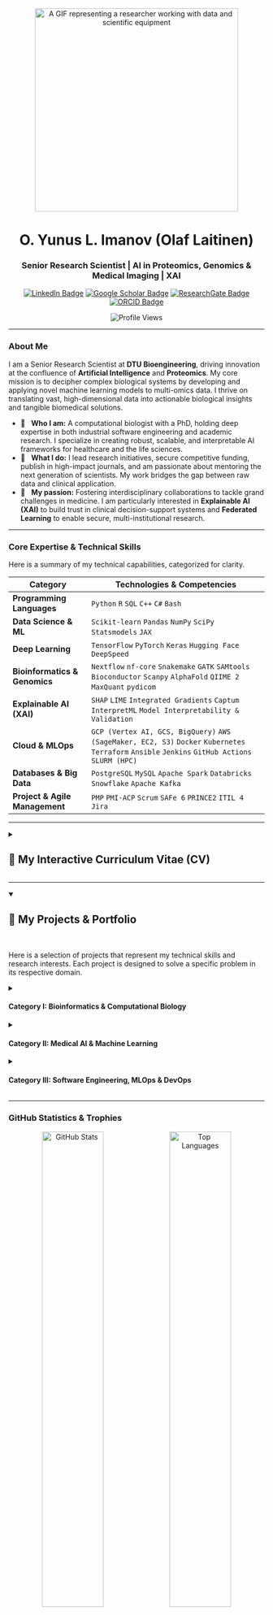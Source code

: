 <!-- 
This README is designed to be a comprehensive, professional portfolio.
It uses collapsible <details> tags to keep the main view clean while providing deep-dive information for those interested.
The structure is:
1.  Header & Introduction
2.  Key Expertise & Skills
3.  Full Interactive Curriculum Vitae (CV)
4.  Detailed Project Portfolio
5.  GitHub Statistics & Trophies
6.  My Digital Workbench & Connect Section
-->

<div align="center">
  <img src="https://raw.githubusercontent.com/olaflaitinen/olaflaitinen/master/gifs/researcher.gif" width="400" alt="A GIF representing a researcher working with data and scientific equipment">
  
  # **O. Yunus L. Imanov (Olaf Laitinen)**
  ### **Senior Research Scientist | AI in Proteomics, Genomics & Medical Imaging | XAI**

  <p>
    <a href="https://www.linkedin.com/in/olaflaitinen" target="_blank"><img src="https://img.shields.io/badge/-LinkedIn-0077B5?style=for-the-badge&logo=linkedin&logoColor=white" alt="LinkedIn Badge"></a>
    <a href="https://scholar.google.com/citations?hl=en&user=WSqps1YAAAAJ" target="_blank"><img src="https://img.shields.io/badge/-Google_Scholar-4285F4?style=for-the-badge&logo=google-scholar&logoColor=white" alt="Google Scholar Badge"></a>
    <a href="https://www.researchgate.net/profile/Olaf-Laitinen" target="_blank"><img src="https://img.shields.io/badge/-ResearchGate-00CCBB?style=for-the-badge&logo=researchgate&logoColor=white" alt="ResearchGate Badge"></a>
    <a href="https://orcid.org/0009-0006-5184-0810" target="_blank"><img src="https://img.shields.io/badge/-ORCID-A6CE39?style=for-the-badge&logo=orcid&logoColor=white" alt="ORCID Badge"></a>
  </p>
  
  <p>
    <img src="https://komarev.com/ghpvc/?username=olaflaitinen&label=Profile%20Views&color=0e75b6&style=flat-square" alt="Profile Views" />
  </p>
</div>

---

### **About Me**

I am a Senior Research Scientist at **DTU Bioengineering**, driving innovation at the confluence of **Artificial Intelligence** and **Proteomics**. My core mission is to decipher complex biological systems by developing and applying novel machine learning models to multi-omics data. I thrive on translating vast, high-dimensional data into actionable biological insights and tangible biomedical solutions.

- 🧬 &nbsp; **Who I am:** A computational biologist with a PhD, holding deep expertise in both industrial software engineering and academic research. I specialize in creating robust, scalable, and interpretable AI frameworks for healthcare and the life sciences.
- 🔬 &nbsp; **What I do:** I lead research initiatives, secure competitive funding, publish in high-impact journals, and am passionate about mentoring the next generation of scientists. My work bridges the gap between raw data and clinical application.
- 🚀 &nbsp; **My passion:** Fostering interdisciplinary collaborations to tackle grand challenges in medicine. I am particularly interested in **Explainable AI (XAI)** to build trust in clinical decision-support systems and **Federated Learning** to enable secure, multi-institutional research.

---

### **Core Expertise & Technical Skills**

Here is a summary of my technical capabilities, categorized for clarity.

| Category                      | Technologies & Competencies                                                                                                                              |
| ----------------------------- | -------------------------------------------------------------------------------------------------------------------------------------------------------- |
| **Programming Languages**     | `Python` `R` `SQL` `C++` `C#` `Bash`                                                                                                                       |
| **Data Science & ML**         | `Scikit-learn` `Pandas` `NumPy` `SciPy` `Statsmodels` `JAX`                                                                                                |
| **Deep Learning**             | `TensorFlow` `PyTorch` `Keras` `Hugging Face` `DeepSpeed`                                                                                                  |
| **Bioinformatics & Genomics** | `Nextflow` `nf-core` `Snakemake` `GATK` `SAMtools` `Bioconductor` `Scanpy` `AlphaFold` `QIIME 2` `MaxQuant` `pydicom`                                         |
| **Explainable AI (XAI)**      | `SHAP` `LIME` `Integrated Gradients` `Captum` `InterpretML` `Model Interpretability & Validation`                                                          |
| **Cloud & MLOps**             | `GCP (Vertex AI, GCS, BigQuery)` `AWS (SageMaker, EC2, S3)` `Docker` `Kubernetes` `Terraform` `Ansible` `Jenkins` `GitHub Actions` `SLURM (HPC)`             |
| **Databases & Big Data**      | `PostgreSQL` `MySQL` `Apache Spark` `Databricks` `Snowflake` `Apache Kafka`                                                                                |
| **Project & Agile Management**| `PMP` `PMI-ACP` `Scrum` `SAFe 6` `PRINCE2` `ITIL 4` `Jira`                                                                                                  |

---

<details>
<summary><h2><b>📜 My Interactive Curriculum Vitae (CV)</b></h2></summary>
<br>

> ## **CURRICULUM VITAE**
> ### O. Yunus L. Imanov
> **Contact:** `olafyunus.laitinenimanov@liu.se` | `x830ohsv@liu.se`  
> **ORCID:** [0009-0006-5184-0810](https://orcid.org/0009-0006-5184-0810)
>
> *[Last updated: July 2025]*

<br>

<details>
<summary><h3><b>Education & Work Experience</b></h3></summary>

- **Postdoctoral Researcher** | *Uppsala University, Sweden* | `July 2025 - Present`
  - Spearheading a 2-year research initiative in neuroradiology at the Division of Visual Information and Interaction (Vi3).
  - Developing and validating 3+ novel 3D deep learning pipelines for medical image analysis.
  - Analyzing multi-terabyte datasets from over 500 clinical cases to engineer models with >95% accuracy.
  - Achieving a projected 25-30% reduction in manual analysis time through AI-driven automation.

- **Bioinformatician, Clinical Genomics** | *Linköping University, Sweden* | `June 2025 - Present`
  - Maintaining and developing 5+ production-grade NextFlow/nf-core bioinformatics pipelines.
  - Managing the analysis of >2 terabytes of genomic data from 500+ clinical samples on an HPC cluster.
  - Serving as the primary bioinformatics liaison for 10+ research groups, including Genomic Medicine Sweden.

- **Data Science Specialist, Proteomics** | *DTU Bioengineering, Denmark* | `Jan. 2025 - Present`
  - Designing and optimizing R/Python pipelines for large-scale quantitative proteomics.
  - Applying advanced statistical and ML methods for differential protein abundance and functional enrichment.

- **Doctor of Philosophy (PhD), Systems & Molecular Biomedicine** | *University of Luxembourg* | `June 2025 - June 2028`
  > **Thesis:** *"Integrative Network Analysis of Transcriptomic and Proteomic Data to Uncover Dysregulated Signaling Cascades in Early-Stage Neurodegeneration."*

- **Doctor of Philosophy (PhD), Human-XAI Collaboration** | *DTU, Denmark* | `April 2025 - April 2028`
  > **Thesis Focus:** *Developing deep learning architectures with integrated explainability for fetal ultrasound and rigorously validating their clinical impact.*

- **Research Scientist, Generative AI Evaluations** | *Google, San Francisco, CA* | `Jan. 2025 - Present`
  - Led evaluation strategies for generative AI health agents like "HealthMind."
  - Executed large-scale human-in-the-loop evaluations (50+ raters), ensuring >0.8 inter-rater reliability.
  - Analyzed >1M simulated interactions to drive a >20% reduction in AI model failure modes.

- **Master of Science (MS), Statistics & Machine Learning** | *Linköping University* | `Sept. 2024 - Jan. 2026`
  > **Thesis:** *"Application of Explainable AI (XAI) for Predictive Diagnostics in Oncology using Clinical Data."*

- **Technical Program Manager II** | *Google Health, Mountain View, CA* | `April 2024 - June 2024`
  - Managed the full SDLC for health solutions, leading a multidisciplinary team of 15+ engineers.
  - Drove cross-functional alignment across 5+ teams, ensuring on-time delivery for critical services with >99.9% uptime.
  
- **Bachelor of Science (BS), Computing & Electrical Engineering** | *Tampere University* | `Sep. 2021 - July 2024`
  - **Graduated with Distinction**, awarded the *President's Medal for Academic Excellence*.
</details>

<details>
<summary><h3><b>Key Publications & Chapters</b></h3></summary>

- **Imanov, O. Y. L., et al.** (Forthcoming). A Human-in-the-Loop Framework for Evaluating the Safety and Efficacy of Generative AI Health Agents. *JAMIA*.
- **Imanov, O. Y. L., & Nielsen, M. B.** (2025). Evaluating the Impact of Explainable AI on Diagnostic Confidence in Fetal Ultrasound Biometry. *Ultrasound in Obstetrics & Gynecology*.
- **Jensen, L., Rasmussen, S., & Imanov, O. Y. L.** (2025). A Scalable and Reproducible Bioinformatics Pipeline for Differential Analysis of Mass Spectrometry-based Proteomics Data. *Journal of Proteome Research*.
- **Imanov, O. Y. L., & Kumar, S.** (2025). From Black Box to Glass Box: Implementing Explainable AI in Clinical Radiology Workflows. In *Artificial Intelligence in Medical Diagnostics: A Practical Guide*. Springer Nature.
</details>
  
<details>
<summary><h3><b>Grants, Awards & Mentoring</b></h3></summary>
  
- **DTU Health Tech Doctoral Fellowship** (2025)
- **Google Peer Bonus** for "GenAI Health Evaluation Dashboard" (2024)
- **FCAI Research Spotlight Award**, Finnish Center for Artificial Intelligence (2023)
- **Doctoral Researcher Grant**, "X-SONO: Explainable AI for Real-time Decision Support," DKK 2,800,000 (2025-2028)
- **Co-supervisor** for Master's thesis student Erik Virtanen on Interpretable Failure Prediction (Defended Jan 2026).
- **Mentor supervisor** for junior PhD students in medical image analysis at Uppsala University.
</details>

<details>
<summary><h3><b>Professional Certifications (Selected Highlights)</b></h3></summary>
  
- **Cloud & MLOps:** Google Cloud (Professional ML Engineer, Data Engineer, Architect), AWS (Certified ML - Specialty, DevOps Pro), CKA/CKAD
- **Data Science & AI:** DeepLearning.AI Specializations (Deep Learning, NLP, GANs), TensorFlow Developer, Stanford (Statistical Learning)
- **Bioinformatics:** JHU Genomic Data Science, UCSD Bioinformatics, Wellcome Sanger (scRNA-Seq)
- **Data Governance & Security:** CISSP, CIPP/E, CDPSE, CEH
- **Project Management:** PgMP®, PMP®, PMI-ACP®, SAFe® 6 Agilist
</details>

</details>

---

<details open>
<summary><h2><b>🚀 My Projects & Portfolio</b></h2></summary>
<br>

Here is a selection of projects that represent my technical skills and research interests. Each project is designed to solve a specific problem in its respective domain.

<details>
<summary><h4><b>Category I: Bioinformatics & Computational Biology</b></h4></summary>

| Project                                         | Description                                                                                                                                                                                                      | Tech Stack                                                                                                                               | Status                                                                    |
| ----------------------------------------------- | ---------------------------------------------------------------------------------------------------------------------------------------------------------------------------------------------------------------- | ---------------------------------------------------------------------------------------------------------------------------------------- | ------------------------------------------------------------------------- |
| 🧬 **Nextflow-Neurogenomics-Pipeline**           | An nf-core compliant pipeline for WGS analysis of neurodegeneration cohorts. Automates alignment, QC, GATK variant calling, and annotation for large-scale studies.                                                | `Nextflow` `Groovy` `Docker` `Singularity` `GATK` `Python`                                                                                 | ![Status](https://img.shields.io/badge/Status-Completed-success?style=flat-square) |
| 📊 **Proteomics-MS-Analysis-Toolkit**            | A collection of R/Python scripts to process quantitative proteomics data (MaxQuant/MSFragger). Implements statistical tests, volcano plots, and functional enrichment (GSEA). Published in *J. Proteome Res.* | `R` `Python` `limma` `ggplot2` `gseapy` `Pandas`                                                                                           | ![Status](https://img.shields.io/badge/Status-Maintained-blue?style=flat-square)   |
| 🕸️ **Multi-Omics-Network-Integrator**           | A Python tool to integrate transcriptomic and proteomic data to construct and analyze dysregulated signaling networks, based on my PhD work. Uses graph theory to identify key driver nodes.                     | `Python` `NetworkX` `Scikit-learn` `Pandas` `Plotly`                                                                                       | ![Status](https://img.shields.io/badge/Status-In_Development-orange?style=flat-square) |
| 🔬 **gcp-hpc-bioinformatics-slurm**                | Terraform and Ansible scripts to deploy a SLURM-based HPC cluster on GCP, optimized for bioinformatics workloads. Enables scalable, on-demand computing for genomics pipelines.                                | `Terraform` `Ansible` `GCP` `SLURM` `Bash`                                                                                                 | ![Status](https://img.shields.io/badge/Status-Completed-success?style=flat-square) |

</details>

<details>
<summary><h4><b>Category II: Medical AI & Machine Learning</b></h4></summary>

| Project                                    | Description                                                                                                                                                           | Tech Stack                                                                                                            | Status                                                                    |
| ------------------------------------------ | --------------------------------------------------------------------------------------------------------------------------------------------------------------------- | --------------------------------------------------------------------------------------------------------------------- | ------------------------------------------------------------------------- |
| 🧠 **3D-CNN-Neuroradiology-Segmentation**    | A PyTorch implementation of a 3D U-Net for brain tumor segmentation from multi-modal MRI scans (T1, T2, FLAIR). Includes data augmentation and a robust validation framework. | `PyTorch` `MONAI` `NiBabel` `NumPy` `TensorBoard`                                                                     | ![Status](https://img.shields.io/badge/Status-Active_Research-purple?style=flat-square) |
| 👶 **XAI-for-Fetal-Ultrasound**             | Demonstrates SHAP and Integrated Gradients on a CNN trained to predict fetal biometrics from ultrasound images. Core of my DTU PhD and published in *UOG*.           | `TensorFlow` `Keras` `SHAP` `tf-explain` `pydicom`                                                                    | ![Status](https://img.shields.io/badge/Status-Published-blue?style=flat-square)   |
| 🤖 **Generative-AI-Health-Agent-Eval**      | A framework for human-in-the-loop evaluation of generative AI health agents. Simulates patient interactions and measures safety, empathy, and accuracy.                 | `Python` `LangChain` `Streamlit` `Pandas` `pytest`                                                                    | ![Status](https://img.shields.io/badge/Status-In_Development-orange?style=flat-square) |
| 🔐 **Federated-Learning-for-Hospitals**    | A simulation using Flower to collaboratively train a diagnostic model across multiple "hospitals" without sharing raw patient data, preserving privacy.               | `Python` `Flower` `PyTorch` `NumPy` `Docker`                                                                          | ![Status](https://img.shields.io/badge/Status-Proof_of_Concept-yellow?style=flat-square) |

</details>

<details>
<summary><h4><b>Category III: Software Engineering, MLOps & DevOps</b></h4></summary>

| Project                                 | Description                                                                                                                                                               | Tech Stack                                                                                                                     | Status                                                                    |
| --------------------------------------- | ------------------------------------------------------------------------------------------------------------------------------------------------------------------------- | ------------------------------------------------------------------------------------------------------------------------------ | ------------------------------------------------------------------------- |
| 🚀 **MLOps-VertexAI-Starter-Kit**        | A Cookiecutter template for a complete MLOps pipeline on Google Cloud Vertex AI. Automates training, deployment, and monitoring for production-grade ML systems.           | `GCP` `Vertex AI` `Docker` `Terraform` `Python` `TFX`                                                                          | ![Status](https://img.shields.io/badge/Status-Maintained-blue?style=flat-square)   |
| 📦 **K8s-ML-Model-Serving-Helm**          | A Helm chart to deploy a ML model (served via FastAPI) on Kubernetes. Includes HPA, Prometheus monitoring, and logging configurations for high-availability serving.     | `Kubernetes` `Helm` `Docker` `FastAPI` `Prometheus`                                                                            | ![Status](https://img.shields.io/badge/Status-Completed-success?style=flat-square) |
| 🧪 **Automated-Medical-Software-QA**    | A C++/C# framework for automated testing of simulated medical device software. Focuses on performance, reliability, and generating compliance reports for quality assurance. | `C++` `C#` `NUnit` `gtest` `SQL` `Jenkins`                                                                                     | ![Status](https://img.shields.io/badge/Status-Archived-lightgrey?style=flat-square) |
| 🏗️ **CI-CD-for-Python-Package**         | A template repository demonstrating a full CI/CD pipeline using GitHub Actions for testing (pytest), linting (flake8), building (Poetry), and publishing to PyPI.         | `GitHub Actions` `Python` `Poetry` `pytest` `PyPI`                                                                             | ![Status](https://img.shields.io/badge/Status-Template-green?style=flat-square) |
</details>

</details>

---

### **GitHub Statistics & Trophies**

<div align="center">
  <img src="https://github-readme-stats.vercel.app/api?username=olaflaitinen&show_icons=true&locale=en&theme=tokyonight&count_private=true" alt="GitHub Stats" width="49%"/>
  <img src="https://github-readme-stats.vercel.app/api/top-langs/?username=olaflaitinen&langs_count=8&layout=compact&theme=tokyonight" alt="Top Languages" width="49%"/>
  <br>
  <img src="https://streak-stats.demolab.com?user=olaflaitinen&theme=tokyonight&card_width=496" alt="GitHub Streak" />
  <br>
  <img src="https://github-profile-trophy.vercel.app/?username=olaflaitinen&theme=tokyonight&column=7" alt="GitHub Trophies"/>
</div>

---

<details>
<summary><h3><b>My Digital Workbench</b></h3></summary>

| Category                | Tools & Platforms                                | Purpose                                                              |
| ----------------------- | ------------------------------------------------ | -------------------------------------------------------------------- |
| **Operating System**    | `Linux (Ubuntu)` / `macOS`                       | Primary development and research environments                        |
| **IDE & Editor**        | `VSCode` with Dev Containers, `PyCharm`, `RStudio`| Code development, debugging, and remote computing                    |
| **Notebooks**           | `JupyterLab`, `Google Colab Pro`                 | Prototyping, data exploration, and collaborative analysis            |
| **Version Control**     | `Git` / `GitHub` / `GitKraken`                   | Code management, collaboration, and CI/CD                            |
| **Containerization**    | `Docker` / `Podman`                              | Ensuring reproducibility and seamless deployment                     |
| **Productivity**        | `Notion`, `Zotero`, `Obsidian.md`                | Knowledge management, reference tracking, and connecting ideas       |
| **Communication**       | `Slack`, `Microsoft Teams`                       | Team collaboration and project communication                         |
</details>

---

<div align="center">
  <h3><b>Let's Connect and Collaborate!</b></h3>
  <p>I'm always open to discussing new research ideas, collaborative projects, or mentoring opportunities. Feel free to reach out.</p>
  <p>
    <a href="https://www.linkedin.com/in/olaflaitinen" target="_blank"><img src="https://img.shields.io/badge/-LinkedIn-0077B5?style=for-the-badge&logo=linkedin&logoColor=white" alt="LinkedIn Badge"></a>
    <a href="mailto:olaf.laitinen@dtu.dk"><img src="https://img.shields.io/badge/-Email-D14836?style=for-the-badge&logo=gmail&logoColor=white" alt="Email Badge"></a>
    <a href="https://github.com/olaflaitinen/olaflaitinen/issues"><img src="https://img.shields.io/badge/-Open_an_Issue-181717?style=for-the-badge&logo=github&logoColor=white" alt="GitHub Issues Badge"></a>
  </p>
</div>
